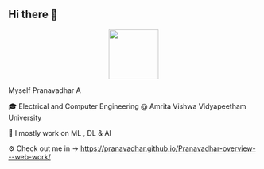 ## Hi there 👋

<div id="header" align="center">
  <img src="[https://media.giphy.com/media/M9gbBd9nbDrOTu1Mqx/giphy.gi](https://i.giphy.com/media/v1.Y2lkPTc5MGI3NjExNXNod2J3dXU3ZDB0a3h6a3J3enlkaWxxYWViY2RtcHJiMnBrbjZrciZlcD12MV9pbnRlcm5hbF9naWZfYnlfaWQmY3Q9Zw/OvOQJNNfKpwEMPy3Yl/giphy.gif)f" width="100"/>
</div>

Myself Pranavadhar A

🎓 Electrical and Computer Engineering @ Amrita Vishwa Vidyapeetham University

🔭 I mostly work on ML , DL & AI 

⚙️ Check out me in -> https://pranavadhar.github.io/Pranavadhar-overview---web-work/
